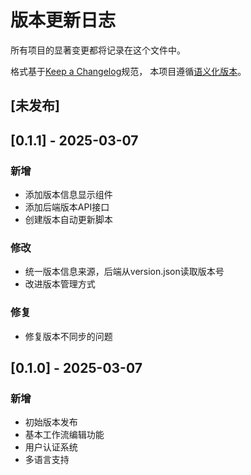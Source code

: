 # 版本更新日志

所有项目的显著变更都将记录在这个文件中。

格式基于[Keep a Changelog](https://keepachangelog.com/zh-CN/1.0.0/)规范，
本项目遵循[语义化版本](https://semver.org/lang/zh-CN/)。

## [未发布]

## [0.1.1] - 2025-03-07

### 新增
- 添加版本信息显示组件
- 添加后端版本API接口
- 创建版本自动更新脚本

### 修改
- 统一版本信息来源，后端从version.json读取版本号
- 改进版本管理方式

### 修复
- 修复版本不同步的问题

## [0.1.0] - 2025-03-07

### 新增
- 初始版本发布
- 基本工作流编辑功能
- 用户认证系统
- 多语言支持 